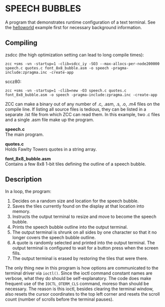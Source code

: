 # SPEECH BUBBLES

A program that demonstrates runtime configuration of a text terminal.
See the [helloworld](https://github.com/z88dk/z88dk/tree/master/libsrc/_DEVELOPMENT/EXAMPLES/sms/helloworld) example first for necessary background information.

## Compiling

zsdcc (the high optimization setting can lead to long compile times):
~~~
zcc +sms -vn -startup=1 -clib=sdcc_iy -SO3 --max-allocs-per-node200000 speech.c quotes.c font_8x8_bubble.asm -o speech -pragma-include:zpragma.inc -create-app
~~~
sccz80:
~~~
zcc +sms -vn -startup=1 -clib=new -O3 speech.c quotes.c font_8x8_bubble.asm -o speech -pragma-include:zpragma.inc -create-app
~~~

ZCC can make a binary out of any number of .c, .asm, .s, .o, .m4 files on the compile line.  If listing all source files is tedious, they can be listed in a separate .lst file from which ZCC can read them.  In this example, two .c files and a single .asm file make up the program.

**speech.c**  
The main program.

**quotes.c**  
Holds Fawlty Towers quotes in a string array.

**font_8x8_bubble.asm**  
Contains a few 8x8 1-bit tiles defining the outline of a speech bubble.

## Description

In a loop, the program:

1. Decides on a random size and location for the speech bubble.
2. Saves the tiles currently found on the display at that location into memory.
3. Instructs the output terminal to resize and move to become the speech bubble.
4. Prints the speech bubble outline into the output terminal.
5. The output terminal is shrunk on all sides by one character so that it no longer covers the speech bubble outline.
6. A quote is randomly selected and printed into the output terminal.  The output terminal is configured to wait for a button press when the screen fills.
7. The output terminal is erased by restoring the tiles that were there.

The only thing new in this program is how options are communicated to the terminal driver via `ioctl()`.  Since the ioctl command constant names are verbose, what they do should be self-explanatory.  The code does make frequent use of the `IOCTL_OTERM_CLS` command, moreso than should be necessary.  The reason is this ioctl, besides clearing the terminal window, also resets the cursor coordinates to the top left corner and resets the scroll count (number of scrolls before the terminal pauses).
